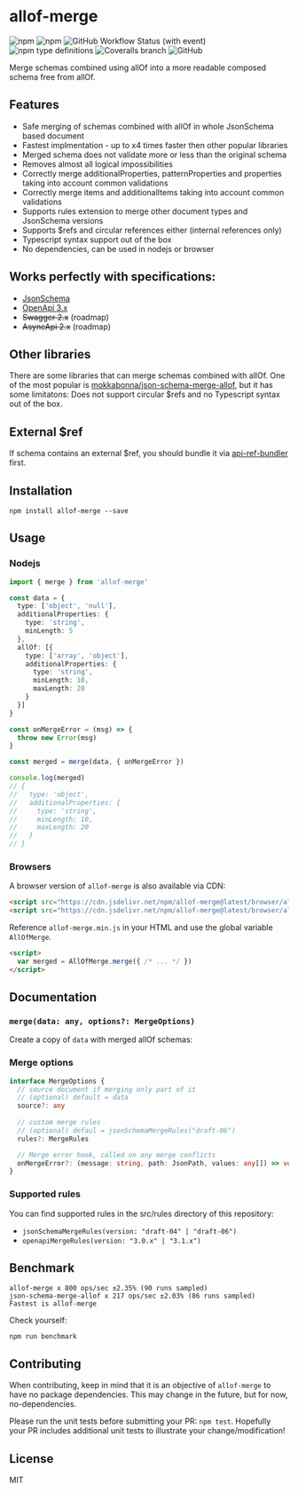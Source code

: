 # allof-merge
<img alt="npm" src="https://img.shields.io/npm/v/allof-merge"> <img alt="npm" src="https://img.shields.io/npm/dm/allof-merge?label=npm"> ![GitHub Workflow Status (with event)](https://img.shields.io/github/actions/workflow/status/udamir/allof-merge/ci.yml)
 <img alt="npm type definitions" src="https://img.shields.io/npm/types/allof-merge"> ![Coveralls branch](https://img.shields.io/coverallsCoverage/github/udamir/allof-merge) <img alt="GitHub" src="https://img.shields.io/github/license/udamir/allof-merge">

Merge schemas combined using allOf into a more readable composed schema free from allOf.

## Features
- Safe merging of schemas combined with allOf in whole JsonSchema based document
- Fastest implmentation - up to x4 times faster then other popular libraries
- Merged schema does not validate more or less than the original schema
- Removes almost all logical impossibilities
- Correctly merge additionalProperties, patternProperties and properties taking into account common validations
- Correctly merge items and additionalItems taking into account common validations
- Supports rules extension to merge other document types and JsonSchema versions
- Supports $refs and circular references either (internal references only)
- Typescript syntax support out of the box
- No dependencies, can be used in nodejs or browser

## Works perfectly with specifications:

- [JsonSchema](https://json-schema.org/draft/2020-12/json-schema-core.html)
- [OpenApi 3.x](https://github.com/OAI/OpenAPI-Specification/blob/main/versions/3.0.3.md)
- ~~Swagger 2.x~~ (roadmap)
- ~~AsyncApi 2.x~~ (roadmap)

## Other libraries
There are some libraries that can merge schemas combined with allOf. One of the most popular is [mokkabonna/json-schema-merge-allof](https://www.npmjs.com/package/json-schema-merge-allof), but it has some limitatons: Does not support circular $refs and no Typescript syntax out of the box.

## External $ref
If schema contains an external $ref, you should bundle it via [api-ref-bundler](https://github.com/udamir/api-ref-bundler) first.

## Installation
```SH
npm install allof-merge --save
```

## Usage

### Nodejs
```ts
import { merge } from 'allof-merge'

const data = {
  type: ['object', 'null'],
  additionalProperties: {
    type: 'string',
    minLength: 5
  },
  allOf: [{
    type: ['array', 'object'],
    additionalProperties: {
      type: 'string',
      minLength: 10,
      maxLength: 20
    }
  }]
}

const onMergeError = (msg) => {
  throw new Error(msg)
}

const merged = merge(data, { onMergeError })

console.log(merged)
// {
//   type: 'object',
//   additionalProperties: {
//     type: 'string',
//     minLength: 10,
//     maxLength: 20
//   }
// }

```

### Browsers

A browser version of `allof-merge` is also available via CDN:
```html
<script src="https://cdn.jsdelivr.net/npm/allof-merge@latest/browser/allof-merge.min.js"></script>
<script src="https://cdn.jsdelivr.net/npm/allof-merge@latest/browser/allof-merge.js"></script>
```

Reference `allof-merge.min.js` in your HTML and use the global variable `AllOfMerge`.
```HTML
<script>
  var merged = AllOfMerge.merge({ /* ... */ })
</script>
```

## Documentation

### `merge(data: any, options?: MergeOptions)`
Create a copy of `data` with merged allOf schemas:


### Merge options
```ts
interface MergeOptions {
  // source document if merging only part of it
  // (optional) default = data
  source?: any          
  
  // custom merge rules
  // (optional) defaul = jsonSchemaMergeRules("draft-06")
  rules?: MergeRules    

  // Merge error hook, called on any merge conflicts
  onMergeError?: (message: string, path: JsonPath, values: any[]) => void
}
```

### Supported rules
You can find supported rules in the src/rules directory of this repository:
- `jsonSchemaMergeRules(version: "draft-04" | "draft-06")`
- `openapiMergeRules(version: "3.0.x" | "3.1.x")`

## Benchmark
```
allof-merge x 800 ops/sec ±2.35% (90 runs sampled)
json-schema-merge-allof x 217 ops/sec ±2.03% (86 runs sampled)
Fastest is allof-merge
```

Check yourself:
```SH
npm run benchmark
```

## Contributing
When contributing, keep in mind that it is an objective of `allof-merge` to have no package dependencies. This may change in the future, but for now, no-dependencies.

Please run the unit tests before submitting your PR: `npm test`. Hopefully your PR includes additional unit tests to illustrate your change/modification!

## License

MIT
